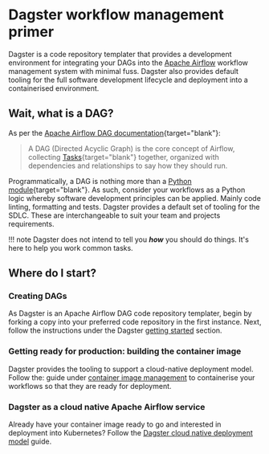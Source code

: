 # Dagster workflow management primer

Dagster is a code repository templater that provides a development environment for integrating your DAGs into the [Apache Airflow](https://airflow.apache.org/) workflow management system with minimal fuss. Dagster also provides default tooling for the full software development lifecycle and deployment into a containerised environment.

## Wait, what is a DAG?

As per the [Apache Airflow DAG documentation](https://airflow.apache.org/docs/apache-airflow/stable/core-concepts/dags.html){target="blank"}:

> A DAG (Directed Acyclic Graph) is the core concept of Airflow, collecting [Tasks](https://airflow.apache.org/docs/apache-airflow/stable/core-concepts/tasks.html){target="blank"} together, organized with dependencies and relationships to say how they should run.

Programmatically, a DAG is nothing more than a [Python module](https://docs.python.org/3/tutorial/modules.html){target="blank"}. As such, consider your workflows as a Python logic whereby software development principles can be applied. Mainly code linting, formatting and tests. Dagster provides a default set of tooling for the SDLC. These are interchangeable to suit your team and projects requirements.

!!! note
    Dagster does not intend to tell you **_how_** you should do things. It's here to help you work common tasks.

## Where do I start?

### Creating DAGs
As Dagster is an Apache Airflow DAG code repository templater, begin by forking a copy into your preferred code repository in the first instance. Next, follow the instructions under the Dagster [getting started](getting-started.md) section.

### Getting ready for production: building the container image
Dagster provides the tooling to support a cloud-native deployment model. Follow the: guide under [container image management](installation-modes/celeryexecutor/build.md) to containerise your workflows so that they are ready for deployment.

### Dagster as a cloud native Apache Airflow service
Already have your container image ready to go and interested in deployment into Kubernetes? Follow the [Dagster cloud native deployment model](cloud-native/index.md) guide.
